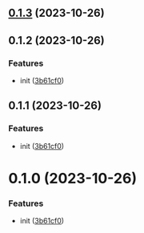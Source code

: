 

## [0.1.3](https://git.outloud.dev/outloud/libraries/eslint-config/compare/v0.1.2...v0.1.3) (2023-10-26)

## 0.1.2 (2023-10-26)


### Features

* init ([3b61cf0](https://git.outloud.dev/outloud/libraries/eslint-config/commits/3b61cf0054699d13d49fb88df576a409cb589809))

## 0.1.1 (2023-10-26)


### Features

* init ([3b61cf0](https://git.outloud.dev/outloud/libraries/eslint-config/commits/3b61cf0054699d13d49fb88df576a409cb589809))

# 0.1.0 (2023-10-26)


### Features

* init ([3b61cf0](https://git.outloud.dev/outloud/libraries/eslint-config/commits/3b61cf0054699d13d49fb88df576a409cb589809))